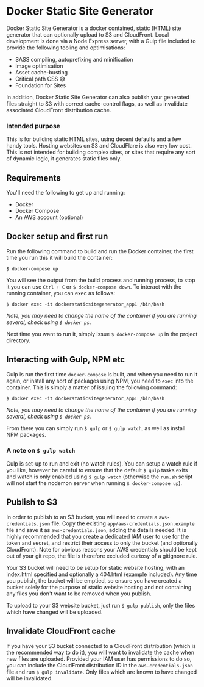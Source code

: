 # Docker Static Site Generator

Docker Static Site Generator is a docker contained, static (HTML) site generator that can optionally upload to S3 and CloudFront. Local development is done via a Node Express server, with a Gulp file included to provide the following tooling and optimisations:

- SASS compiling, autoprefixing and minification
- Image optimisation
- Asset cache-busting
- Critical path CSS :sweat_smile:
- Foundation for Sites

In addition, Docker Static Site Generator can also publish your generated files straight to S3 with correct cache-control flags, as well as invalidate associated CloudFront distribution cache.

### Intended purpose

This is for building static HTML sites, using decent defaults and a few handy tools. Hosting websites on S3 and CloudFlare is also very low cost. This is not intended for building complex sites, or sites that require any sort of dynamic logic, it generates static files only.

## Requirements

You'll need the following to get up and running:

- Docker
- Docker Compose
- An AWS account (optional)

## Docker setup and first run

Run the following command to build and run the Docker container, the first time you run this it will build the container:

    $ docker-compose up

You will see the output from the build process and running process, to stop it you can use `Ctrl + C` or `$ docker-compose down`. To interact with the running container, you can exec as follows:

    $ docker exec -it dockerstaticsitegenerator_app1 /bin/bash

*Note, you may need to change the name of the container if you are running several, check using `$ docker ps`.*

Next time you want to run it, simply issue `$ docker-compose up` in the project directory.

## Interacting with Gulp, NPM etc

Gulp is run the first time `docker-compose` is built, and when you need to run it again, or install any sort of packages using NPM, you need to `exec` into the container. This is simply a matter of issuing the following command:

    $ docker exec -it dockerstaticsitegenerator_app1 /bin/bash

*Note, you may need to change the name of the container if you are running several, check using `$ docker ps`.*

From there you can simply run `$ gulp` or `$ gulp watch`, as well as install NPM packages.

### A note on `$ gulp watch`

Gulp is set-up to run and exit (no watch rules). You can setup a watch rule if you like, however be careful to ensure that the default `$ gulp` tasks exits and watch is only enabled using `$ gulp watch` (otherwise the `run.sh` script will not start the nodemon server when running `$ docker-compose up`).

## Publish to S3

In order to publish to an S3 bucket, you will need to create a `aws-credentials.json` file. Copy the existing `app/aws-credentials.json.example` file and save it as `aws-credentials.json`, adding the details needed. It is highly recommended that you create a dedicated IAM user to use for the token and secret, and restrict their access to only the bucket (and optionally CloudFront). Note for obvious reasons your AWS credentials should be kept out of your git repo, the file is therefore excluded curtosy of a gitignore rule.

Your S3 bucket will need to be setup for static website hosting, with an index.html specified and optionally a 404.html (example included). Any time you publish, the bucket will be emptied, so ensure you have created a bucket solely for the purpose of static website hosting and not containing any files you don't want to be removed when you publish.

To upload to your S3 website bucket, just run `$ gulp publish`, only the files which have changed will be uploaded.

## Invalidate CloudFront cache

If you have your S3 bucket connected to a CloudFront distribution (which is the recommended way to do it), you will want to invalidate the cache when new files are uploaded. Provided your IAM user has permissions to do so, you can include the CloudFront distribution ID in the `aws-credentials.json` file and run `$ gulp invalidate`. Only files which are known to have changed will be invalidated.
